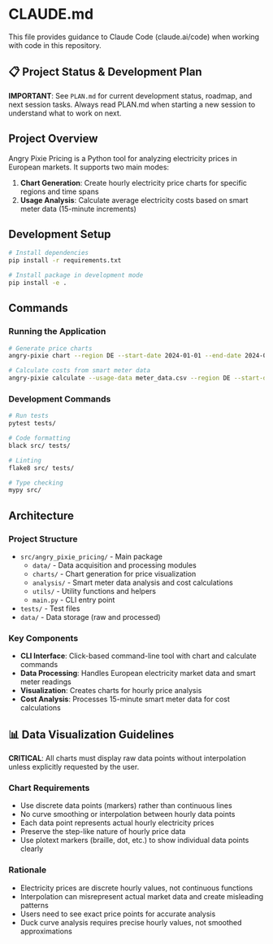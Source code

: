 # CLAUDE.md

This file provides guidance to Claude Code (claude.ai/code) when working with code in this repository.

## 📋 Project Status & Development Plan

**IMPORTANT**: See `PLAN.md` for current development status, roadmap, and next session tasks. Always read PLAN.md when starting a new session to understand what to work on next.

## Project Overview

Angry Pixie Pricing is a Python tool for analyzing electricity prices in European markets. It supports two main modes:
1. **Chart Generation**: Create hourly electricity price charts for specific regions and time spans
2. **Usage Analysis**: Calculate average electricity costs based on smart meter data (15-minute increments)

## Development Setup

```bash
# Install dependencies
pip install -r requirements.txt

# Install package in development mode
pip install -e .
```

## Commands

### Running the Application
```bash
# Generate price charts
angry-pixie chart --region DE --start-date 2024-01-01 --end-date 2024-01-31 --output chart.png

# Calculate costs from smart meter data
angry-pixie calculate --usage-data meter_data.csv --region DE --start-date 2024-01-01 --end-date 2024-01-31
```

### Development Commands
```bash
# Run tests
pytest tests/

# Code formatting
black src/ tests/

# Linting
flake8 src/ tests/

# Type checking
mypy src/
```

## Architecture

### Project Structure
- `src/angry_pixie_pricing/` - Main package
  - `data/` - Data acquisition and processing modules
  - `charts/` - Chart generation for price visualization
  - `analysis/` - Smart meter data analysis and cost calculations
  - `utils/` - Utility functions and helpers
  - `main.py` - CLI entry point
- `tests/` - Test files
- `data/` - Data storage (raw and processed)

### Key Components
- **CLI Interface**: Click-based command-line tool with chart and calculate commands
- **Data Processing**: Handles European electricity market data and smart meter readings
- **Visualization**: Creates charts for hourly price analysis
- **Cost Analysis**: Processes 15-minute smart meter data for cost calculations

## 📊 Data Visualization Guidelines

**CRITICAL**: All charts must display raw data points without interpolation unless explicitly requested by the user.

### Chart Requirements
- Use discrete data points (markers) rather than continuous lines
- No curve smoothing or interpolation between hourly data points
- Each data point represents actual hourly electricity prices
- Preserve the step-like nature of hourly price data
- Use plotext markers (braille, dot, etc.) to show individual data points clearly

### Rationale
- Electricity prices are discrete hourly values, not continuous functions
- Interpolation can misrepresent actual market data and create misleading patterns
- Users need to see exact price points for accurate analysis
- Duck curve analysis requires precise hourly values, not smoothed approximations